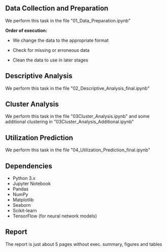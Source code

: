 ## Data Collection and Preparation

We perform this task in the file "01_Data_Preparation.ipynb"

**Order of execution:**

- We change the data to the appropriate format

- Check for missing or erroneous data

- Clean the data to use in later stages

## Descriptive Analysis

We perform this task in the file "02_Descriptive_Analysis_final.ipynb"

## Cluster Analysis

We perform this task in the file "03Cluster_Analysis.ipynb" and some additional clustering in "03Cluster_Analysis_Additional.ipynb"

## Utilization Prediction

We perform this task in the file "04_Utilization_Prediction_final.ipynb"

## Dependencies
- Python 3.x
- Jupyter Notebook
- Pandas
- NumPy
- Matplotlib
- Seaborn
- Scikit-learn
- TensorFlow (for neural network models)

## Report
The report is just about 5 pages without exec. summary, figures and tables
